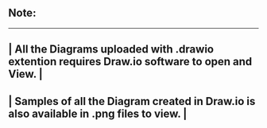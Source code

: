  ## Note:
 --------
 
| All the Diagrams uploaded with .drawio extention requires Draw.io software to open and View. |
------------------------------------------------------------------------------------------------
| Samples of all the Diagram created in Draw.io is also available in .png files to view.       |
------------------------------------------------------------------------------------------------
